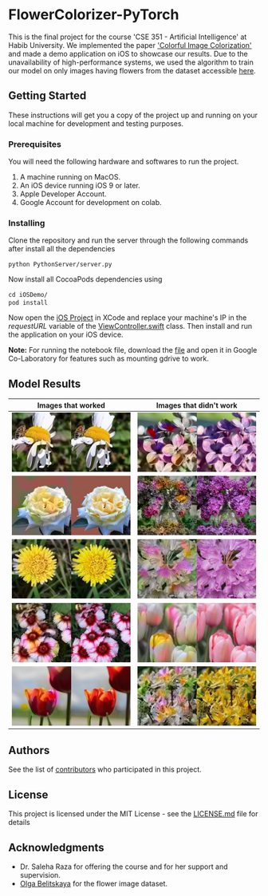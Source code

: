 # FlowerColorizer-PyTorch

This is the final project for the course 'CSE 351 - Artificial Intelligence' at Habib University. We implemented the paper ['Colorful Image Colorization'](https://arxiv.org/abs/1603.08511) and made a demo application on iOS to showcase our results. Due to the unavailability of high-performance systems, we used the algorithm to train our model on only images having flowers from the dataset accessible [here](https://drive.google.com/open?id=1WyX-Noc5hz6PF8BPEPdfiglJs3ee9rKY).

## Getting Started

These instructions will get you a copy of the project up and running on your local machine for development and testing purposes.

### Prerequisites

You will need the following hardware and softwares to run the project.

1. A machine running on MacOS.
2. An iOS device running iOS 9 or later.
3. Apple Developer Account.
4. Google Account for development on colab.


### Installing

Clone the repository and run the server through the following commands after install all the dependencies

```
python PythonServer/server.py
```

Now install all CocoaPods dependencies using 

```
cd iOSDemo/
pod install 
```

Now open the [iOS Project](iOSDemo/MLProject.xcworkspace) in XCode and replace your machine's IP in the *requestURL* variable of the [ViewController.swift](iOSDemo/ViewController.swift) class. Then install and run the application on your iOS device.

**Note:** For running the notebook file, download the [file](Notebooks/ImageColorizer.ipynb) and open it in Google Co-Laboratory for features such as mounting gdrive to work.

## Model Results


| **Images that worked** |  **Images that didn't work** |
| :-------------: |:-------------:|
| ![Worked Sample 1](ModelResults/Worked1.jpg) | ![Poor Performance Sample 1](ModelResults/N-Worked1.jpg) |
| ![Worked Sample 2](ModelResults/Worked2.jpg) | ![Poor Performance Sample 2](ModelResults/N-Worked2.jpg) |
| ![Worked Sample 3](ModelResults/Worked3.jpg) | ![Poor Performance Sample 3](ModelResults/N-Worked3.jpg) |
| ![Worked Sample 4](ModelResults/Worked4.jpg) | ![Poor Performance Sample 4](ModelResults/N-Worked4.jpg) |
| ![Worked Sample 5](ModelResults/Worked5.jpg) | ![Poor Performance Sample 5](ModelResults/N-Worked5.jpg) |

## Authors

See the list of [contributors](https://github.com/your/project/contributors) who participated in this project.

## License

This project is licensed under the MIT License - see the [LICENSE.md](LICENSE.md) file for details

## Acknowledgments

* Dr. Saleha Raza for offering the course and for her support and supervision.
* [Olga Belitskaya](https://www.kaggle.com/olgabelitskaya/the-dataset-of-flower-images) for the flower image dataset.
